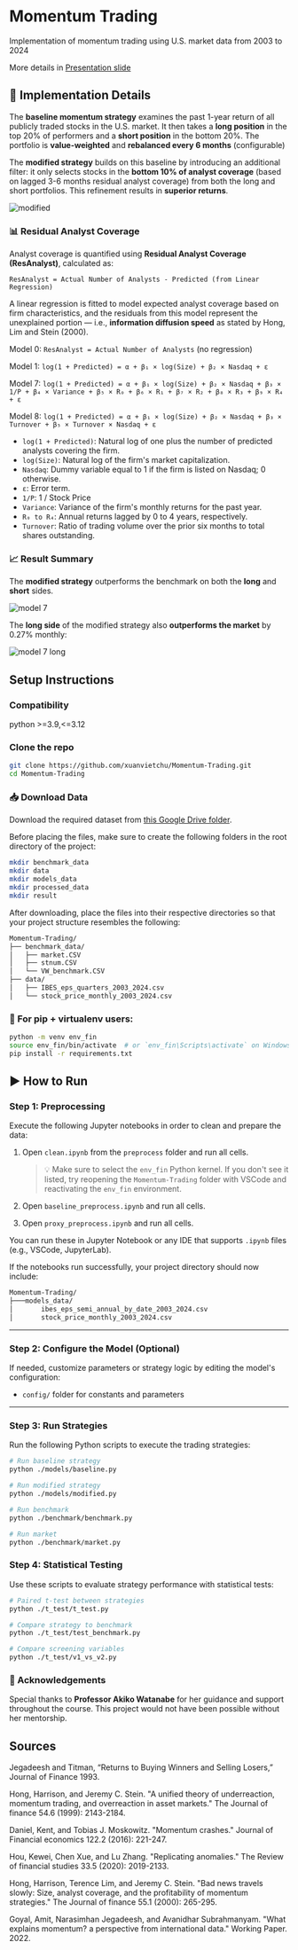 # Momentum Trading
Implementation of momentum trading using U.S. market data from 2003 to 2024 

More details in [Presentation slide](https://docs.google.com/presentation/d/12ly-klGXJP00pRBN3lptlji4UzezfFZwZJq_PUALpLU/edit?slide=id.g33e3490a09c_3_267#slide=id.g33e3490a09c_3_267)

## 🧠 Implementation Details

The **baseline momentum strategy** examines the past 1-year return of all publicly traded stocks in the U.S. market. It then takes a **long position** in the top 20% of performers and a **short position** in the bottom 20%. The portfolio is **value-weighted** and **rebalanced every 6 months** (configurable)

The **modified strategy** builds on this baseline by introducing an additional filter: it only selects stocks in the **bottom 10% of analyst coverage** (based on lagged 3-6 months residual analyst coverage) from both the long and short portfolios. This refinement results in **superior returns**.

![modified](<./assets/modified.png>)

### 📊 Residual Analyst Coverage

Analyst coverage is quantified using **Residual Analyst Coverage (ResAnalyst)**, calculated as:

`ResAnalyst = Actual Number of Analysts - Predicted (from Linear Regression)`

A linear regression is fitted to model expected analyst coverage based on firm characteristics, and the residuals from this model represent the unexplained portion — i.e., **information diffusion speed** as stated by Hong, Lim and Stein (2000).

Model 0: 
`ResAnalyst = Actual Number of Analysts` (no regression)

Model 1: 
`log(1 + Predicted) = α + β₁ × log(Size) + β₂ × Nasdaq + ε`

Model 7: 
`log(1 + Predicted) = α + β₁ × log(Size) + β₂ × Nasdaq + β₃ × 1/P + β₄ × Variance + β₅ × R₀ + β₆ × R₁ + β₇ × R₂ + β₈ × R₃ + β₉ × R₄ + ε`

Model 8:
`log(1 + Predicted) = α + β₁ × log(Size) + β₂ × Nasdaq + β₃ × Turnover + β₅ × Turnover × Nasdaq + ε`

- `log(1 + Predicted)`: Natural log of one plus the number of predicted analysts covering the firm.
- `log(Size)`: Natural log of the firm's market capitalization.
- `Nasdaq`: Dummy variable equal to 1 if the firm is listed on Nasdaq; 0 otherwise.
- `ε`: Error term.
- `1/P`: 1 / Stock Price
- `Variance`: Variance of the firm's monthly returns for the past year.
- `R₀ to R₄`: Annual returns lagged by 0 to 4 years, respectively.
- `Turnover`: Ratio of trading volume over the prior six months to total shares outstanding.

### 📈 Result Summary

The **modified strategy** outperforms the benchmark on both the **long** and **short** sides.

![model 7](<./assets/model_7.png>)

The **long side** of the modified strategy also **outperforms the market** by 0.27% monthly:

![model 7 long](<./assets/model_7_long.png>)


## Setup Instructions

### Compatibility
python >=3.9,<=3.12

### Clone the repo
```bash
git clone https://github.com/xuanvietchu/Momentum-Trading.git
cd Momentum-Trading
```

### 📥 Download Data

Download the required dataset from [this Google Drive folder](https://drive.google.com/drive/folders/1oNgrl9AGhgINerKbnNA3SlnJty-CsLpH?usp=sharing).

Before placing the files, make sure to create the following folders in the root directory of the project:
```bash
mkdir benchmark_data
mkdir data
mkdir models_data
mkdir processed_data
mkdir result
```

After downloading, place the files into their respective directories so that your project structure resembles the following:

```bash
Momentum-Trading/
├── benchmark_data/  
│   ├── market.CSV  
│   ├── stnum.CSV  
│   └── VW_benchmark.CSV  
├── data/  
│   ├── IBES_eps_quarters_2003_2024.csv  
│   └── stock_price_monthly_2003_2024.csv
```

### 🐍 For pip + virtualenv users:
```bash
python -m venv env_fin
source env_fin/bin/activate  # or `env_fin\Scripts\activate` on Windows
pip install -r requirements.txt
```
## ▶️ How to Run

### Step 1: Preprocessing

Execute the following Jupyter notebooks in order to clean and prepare the data:

1. Open `clean.ipynb` from the `preprocess` folder and run all cells.
   > 💡 Make sure to select the `env_fin` Python kernel. If you don't see it listed, try reopening the `Momentum-Trading` folder with VSCode and reactivating the `env_fin` environment.

2. Open `baseline_preprocess.ipynb` and run all cells.
3. Open `proxy_preprocess.ipynb` and run all cells.

You can run these in Jupyter Notebook or any IDE that supports `.ipynb` files (e.g., VSCode, JupyterLab).

If the notebooks run successfully, your project directory should now include:
```bash
Momentum-Trading/
├───models_data/
│       ibes_eps_semi_annual_by_date_2003_2024.csv
│       stock_price_monthly_2003_2024.csv
```
---


### Step 2: Configure the Model (Optional)

If needed, customize parameters or strategy logic by editing the model's configuration:
- `config/` folder for constants and parameters

---

### Step 3: Run Strategies

Run the following Python scripts to execute the trading strategies:

```bash
# Run baseline strategy
python ./models/baseline.py

# Run modified strategy
python ./models/modified.py

# Run benchmark
python ./benchmark/benchmark.py

# Run market
python ./benchmark/market.py
```

### Step 4: Statistical Testing

Use these scripts to evaluate strategy performance with statistical tests:
```bash
# Paired t-test between strategies
python ./t_test/t_test.py

# Compare strategy to benchmark
python ./t_test/test_benchmark.py

# Compare screening variables
python ./t_test/v1_vs_v2.py
```

### 🙏 Acknowledgements

Special thanks to **Professor Akiko Watanabe** for her guidance and support throughout the course. This project would not have been possible without her mentorship.

## Sources

Jegadeesh and Titman, “Returns to Buying Winners and Selling Losers,” Journal of Finance 1993. 

Hong, Harrison, and Jeremy C. Stein. "A unified theory of underreaction, momentum trading, and overreaction in asset markets." The Journal of finance 54.6 (1999): 2143-2184.

Daniel, Kent, and Tobias J. Moskowitz. "Momentum crashes." Journal of Financial economics 122.2 (2016): 221-247.

Hou, Kewei, Chen Xue, and Lu Zhang. "Replicating anomalies." The Review of financial studies 33.5 (2020): 2019-2133.

Hong, Harrison, Terence Lim, and Jeremy C. Stein. "Bad news travels slowly: Size, analyst coverage, and the profitability of momentum strategies." The Journal of finance 55.1 (2000): 265-295.

Goyal, Amit, Narasimhan Jegadeesh, and Avanidhar Subrahmanyam. "What explains momentum? a perspective from international data." Working Paper. 2022.
